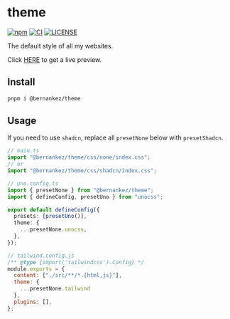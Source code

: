 # theme

[![npm](https://img.shields.io/npm/v/@bernankez/theme?color=red&label=npm)](https://www.npmjs.com/package/@bernankez/theme)
[![CI](https://github.com/Bernankez/theme/workflows/CI/badge.svg)](https://github.com/Bernankez/theme/actions)
[![LICENSE](https://shields.io/github/license/Bernankez/theme)](https://github.com/Bernankez/theme/blob/master/LICENSE)

The default style of all my websites.

Click [HERE](https://theme-generator.keke.cc/?template=N4IgbgpgTgzglgewHYgFwAYA0IkEMC2EaIA1hGQHQDGVI2ALgBYSFqhUIA2CsbIARriokA5lAQBXJABM%2BnOCMb1iAYgBiAVk2a6IabiglVAJgDsZ4wEEQAX2wAzHhDGSZchUtXpc377v2GqvbB-PbottgADlBw%2BAYAnu6KyqggKlQAjAAsAMxZWf4GRqkq-KZZ6FkZESDRsQlqTi5Ssqig8slBuPbduIWBJT1DfXYgMBAcMglJniUQOfPz-cVpOWvrNeOTAfGNUM7iLTMpaRmmZ2fLXcM1QlQQSCntHicqiws5VyXrG6N3D-Q9gdXK1np0ShdzqYvmlhj0avgJPQIKCQB1Zml3ktsAEViofmsEUiUUDmm42miXqpTDkaTSYSo4SNsPweNJoMdVBANBBTBB%2BAzubz%2BTU4EhHJyIRAAGz3ao4oqqDIyuWi8UIUmHclgjGM4L6hn6g2jGASGgQGAwSWnAAcPg0NoZGTt6AdmzN90tmpB1r1RsNRvsNQA7gYkGKRL7ggBOaOEhUDWH2WOE0ahqDhpAib1HCno16BoMJvGFmrQcRQKOunJu4tBatu0blng57WU8FJ-11waB2yjKC4aRwCRW1LoCgafb4PtAA) to get a live preview.

## Install

```sh
pnpm i @bernankez/theme
```

## Usage

If you need to use `shadcn`, replace all `presetNone` below with `presetShadcn`.

```ts
// main.ts
import "@bernankez/theme/css/none/index.css";
// or
import "@bernankez/theme/css/shadcn/index.css";
```

```ts
// uno.config.ts
import { presetNone } from "@bernankez/theme";
import { defineConfig, presetUno } from "unocss";

export default defineConfig({
  presets: [presetUno()],
  theme: {
    ...presetNone.unocss,
  },
});
```

```js
// tailwind.config.js
/** @type {import('tailwindcss').Config} */
module.exports = {
  content: ["./src/**/*.{html,js}"],
  theme: {
    ...presetNone.tailwind
  },
  plugins: [],
};
```
